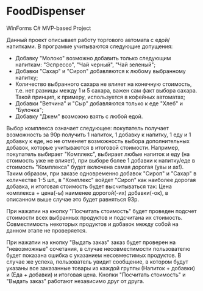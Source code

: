 # FoodDispenser
WinForms C# MVP-based Project

Данный проект описывает работу торгового автомата с едой/напитками.
В программе учитываются следующие допущения:
- Добавку "Молоко" возможно добавить только следующим напиткам: "Эспрессо", "Чай черный", "Чай зеленый";
- Добавки "Сахар" и "Сироп" добавляются к любому выбранному напитку;
- Количество выбранного сахара не влияет на конечную стоимость, т.е. нет разницы между 1 и 5 сахара, важен сам факт выбора сахара. 
Такой принцип, к примеру, используется в кофейных автоматах;
- Добавки "Ветчина" и "Сыр" добавляются только к еде "Хлеб" и "Булочка";
- Добавку "Джем" возможно взять с любой едой.

Выбор комплекса означает следующее: покупатель получает возможность за 90р получить 1 напиток, 1 добавку к напитку, 1 еду и 1 добавку к
еде, но не отменяет возможность выбора дополнительных добавок, которые учитываются в итоговой стоимости.
Например, покупатель выбирает "Комплекс", выбирает любые напиток и еду (на стоимость уже не влияет), при выборе более 1 добавки к 
напитку/еде в стоимость "Комплекса" будет включена самая дорогая (увы и ах!). Таким образом, при заказе одновременно добавок "Сироп" и 
"Сахар" в количестве 1-5 шт., в "Комплекс" войдет "Сироп" как наиболее дорогая добавка, и итоговая стоимость будет высчитываться так:
Цена комплекса + цена(-ы) наименее дорогой(-их) добавки(-ок), в описанном выше случае это будет равняться 93р.

При нажатии на кнопку "Посчитать стоимость" будет проведен подсчет стоимости всех выбранных продуктов и подсчитана их стоимость.
Совместимость некоторых продуктов и добавок между собой на данном этапе не проверяется.

При нажатии на кнопку "Выдать заказ" заказ будет проверен на "невозможные" сочетания, в случае несовместимости пользователю будет
показана ошибка с указанием несовместимых продуктов. В случае же успеха, пользователь увидит сообщение, в котором будут указаны все
заказанные товары из каждой группы (Напиток + добавки) и (Еда + добавки) и итоговая цена. 
Кнопки "Посчитать стоимость" и "Выдать заказ" работают независимо друг от друга.

